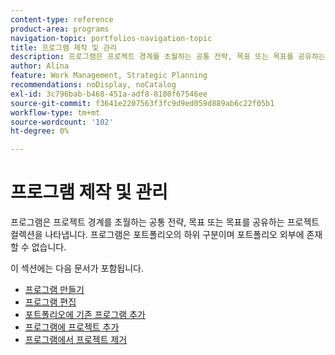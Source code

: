 ```yaml
---
content-type: reference
product-area: programs
navigation-topic: portfolios-navigation-topic
title: 프로그램 제작 및 관리
description: 프로그램은 프로젝트 경계를 초월하는 공통 전략, 목표 또는 목표를 공유하는 프로젝트 컬렉션을 나타냅니다. 프로그램은 포트폴리오의 하위 구분이며 포트폴리오 외부에 존재할 수 없습니다.
author: Alina
feature: Work Management, Strategic Planning
recommendations: noDisplay, noCatalog
exl-id: 3c796bab-b468-451a-adf8-8180f67546ee
source-git-commit: f3641e2207563f3fc9d9ed059d889ab6c22f05b1
workflow-type: tm+mt
source-wordcount: '102'
ht-degree: 0%

---
```


# 프로그램 제작 및 관리

프로그램은 프로젝트 경계를 초월하는 공통 전략, 목표 또는 목표를 공유하는 프로젝트 컬렉션을 나타냅니다.
프로그램은 포트폴리오의 하위 구분이며 포트폴리오 외부에 존재할 수 없습니다.

이 섹션에는 다음 문서가 포함됩니다.

* [프로그램 만들기](../../../manage-work/portfolios/create-and-manage-programs/create-program.md)
* [프로그램 편집](../../../manage-work/portfolios/create-and-manage-programs/edit-programs.md)
* [포트폴리오에 기존 프로그램 추가](../../../manage-work/portfolios/create-and-manage-programs/move-program.md)
* [프로그램에 프로젝트 추가](../../../manage-work/portfolios/create-and-manage-programs/add-project-to-program.md)
* [프로그램에서 프로젝트 제거](../../../manage-work/portfolios/create-and-manage-programs/remove-project-from-program.md)
